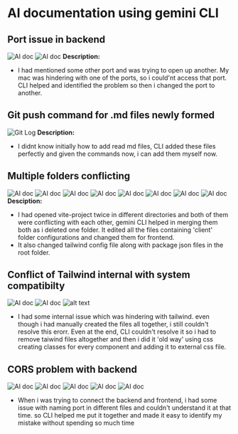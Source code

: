 # AI documentation using gemini CLI

## Port issue in backend

![AI doc](../screenshots/ai1.png)
![AI doc](../screenshots/ai2.png)
**Description:**
- I had mentioned some other port and was trying to open up another. My mac was hindering with one of the ports, so i could'nt access that port. CLI helped and identified the problem so then i changed the port to another.



## Git push command for .md files newly formed
![Git Log](<../screenshots/Screenshot 2025-10-04 at 19.55.50.png>)
**Description:**
- I didnt know initially how to add read md files, CLI added these files perfectly and given the commands now, i can add them myself now.



## Multiple folders conflicting
![AI doc](../screenshots/mf1.png)
![AI doc](../screenshots/mf2.png)
![AI doc](../screenshots/mf3.png)
![AI doc](../screenshots/mf4.png)
![AI doc](../screenshots/mf5.png)
![AI doc](../screenshots/mf6.png)
![AI doc](../screenshots/mf7.png)
![AI doc](../screenshots/mf8.png)
**Desciption:**
- I had opened vite-project twice in different directories and both of them were conflicting with each other, gemini CLI helped in merging them both as i deleted one folder. It edited all the files containing 'client' folder configurations and changed them for frontend.
- It also changed tailwind config file along with package json files in the root folder.

## Conflict of Tailwind internal with system compatibilty
![AI doc](../screenshots/mc1.png)
![AI doc](../screenshots/mc2.png)
![alt text](../screenshots/mc3.png)

  - I had some internal issue which was hindering with tailwind. even though i had manually created the files all together, i still couldn't resolve this erorr. Even at the end, CLI couldn't resolve it so i had to remove taiwind files altogether and then i did it 'old way' using css creating classes for every component and adding it to external css file.

## CORS problem with backend
![AI doc](../screenshots/c1.png)
![AI doc](../screenshots/c2.png)
![AI doc](../screenshots/c3.png)
![AI doc](../screenshots/c4.png)
![AI doc](../screenshots/c5.png)
- When i was trying to connect the backend and frontend, i had some issue with naming port in different files and couldn't understand it at that time. so CLI helped me put it together and made it easy to identify my mistake without spending so much time

